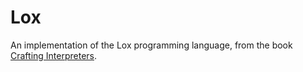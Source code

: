 # Lox

An implementation of the Lox programming language, from the book [Crafting Interpreters](https://craftinginterpreters.com).
